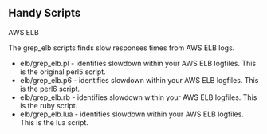 ## Handy Scripts

AWS ELB

The grep_elb scripts finds slow responses times from AWS ELB logs.

* elb/grep_elb.pl - identifies slowdown within your AWS ELB logfiles. This is the original perl5 script. 
* elb/grep_elb.p6 - identifies slowdown within your AWS ELB logfiles. This is the perl6 script. 
* elb/grep_elb.rb - identifies slowdown within your AWS ELB logfiles. This is the ruby script. 
* elb/grep_elb.lua - identifies slowdown within your AWS ELB logfiles. This is the lua script. 
